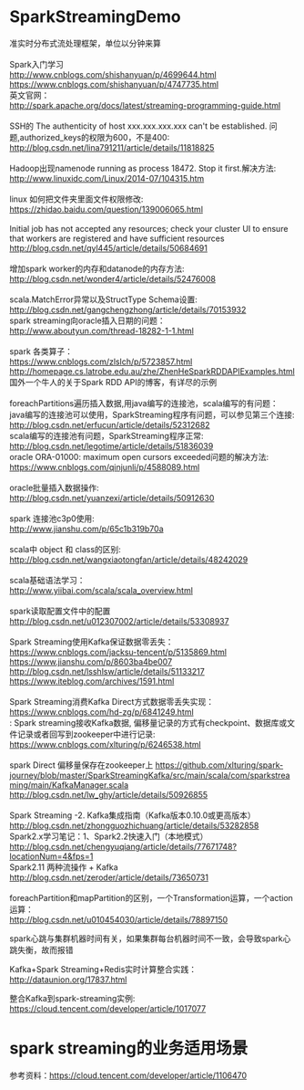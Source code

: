 # SparkStreamingDemo
准实时分布式流处理框架，单位以分钟来算<br/>
<br/>
Spark入门学习 <br/>
http://www.cnblogs.com/shishanyuan/p/4699644.html<br/>
https://www.cnblogs.com/shishanyuan/p/4747735.html<br/>
英文官网：<br/>
http://spark.apache.org/docs/latest/streaming-programming-guide.html<br/>
<br/>
SSH的 The authenticity of host xxx.xxx.xxx.xxx can't be established. 问题,authorized_keys的权限为600，不是400:<br/>
http://blog.csdn.net/lina791211/article/details/11818825<br/>
<br/>
Hadoop出现namenode running as process 18472. Stop it first.解决方法:<br/>
http://www.linuxidc.com/Linux/2014-07/104315.htm<br/>
<br/>
linux 如何把文件夹里面文件权限修改:<br/>
https://zhidao.baidu.com/question/139006065.html<br/>
<br/>
Initial job has not accepted any resources; check your cluster UI to ensure that workers are registered and have sufficient resources<br/>
http://blog.csdn.net/qyl445/article/details/50684691<br/>
<br/>
增加spark worker的内存和datanode的内存方法:<br/>
http://blog.csdn.net/wonder4/article/details/52476008<br/>
<br/>
scala.MatchError异常以及StructType Schema设置:<br/>
http://blog.csdn.net/gangchengzhong/article/details/70153932<br/>
spark streaming向oracle插入日期的问题：<br/>
http://www.aboutyun.com/thread-18282-1-1.html<br/>
<br/>
spark 各类算子：<br/>
https://www.cnblogs.com/zlslch/p/5723857.html<br/>
http://homepage.cs.latrobe.edu.au/zhe/ZhenHeSparkRDDAPIExamples.html 国外一个牛人的关于Spark RDD API的博客，有详尽的示例<br/>
<br/>
foreachPartitions遍历插入数据,用java编写的连接池，scala编写的有问题：<br/>
java编写的连接池可以使用，SparkStreaming程序有问题，可以参见第三个连接:<br/>
http://blog.csdn.net/erfucun/article/details/52312682<br/>
scala编写的连接池有问题，SparkStreaming程序正常:<br/>
http://blog.csdn.net/legotime/article/details/51836039<br/>
oracle ORA-01000: maximum open cursors exceeded问题的解决方法:<br/>
https://www.cnblogs.com/qinjunli/p/4588089.html<br/> 
<br/>
oracle批量插入数据操作:<br/>
http://blog.csdn.net/yuanzexi/article/details/50912630<br/>
<br/>
spark 连接池c3p0使用:<br/>
http://www.jianshu.com/p/65c1b319b70a<br/>
<br/>
 scala中 object 和 class的区别:<br/>
http://blog.csdn.net/wangxiaotongfan/article/details/48242029<br/>
<br/>
scala基础语法学习：<br/>
http://www.yiibai.com/scala/scala_overview.html<br/>
<br/>
spark读取配置文件中的配置<br/>
http://blog.csdn.net/u012307002/article/details/53308937<br/>
<br/>
Spark Streaming使用Kafka保证数据零丢失：<br/>
https://www.cnblogs.com/jacksu-tencent/p/5135869.html<br/>
https://www.jianshu.com/p/8603ba4be007<br/>
http://blog.csdn.net/lsshlsw/article/details/51133217<br/>
https://www.iteblog.com/archives/1591.html<br/>
<br/>
Spark Streaming消费Kafka Direct方式数据零丢失实现：<br/>
https://www.cnblogs.com/hd-zg/p/6841249.html<br/>:
Spark streaming接收Kafka数据, 偏移量记录的方式有checkpoint、数据库或文件记录或者回写到zookeeper中进行记录:<br/>
https://www.cnblogs.com/xlturing/p/6246538.html<br/>
<br/>
spark Direct 偏移量保存在zookeeper上
https://github.com/xlturing/spark-journey/blob/master/SparkStreamingKafka/src/main/scala/com/sparkstreaming/main/KafkaManager.scala<br/>
http://blog.csdn.net/lw_ghy/article/details/50926855<br/>
<br/>
Spark Streaming -2. Kafka集成指南（Kafka版本0.10.0或更高版本）<br/>
http://blog.csdn.net/zhongguozhichuang/article/details/53282858<br/>
 Spark2.x学习笔记：1、Spark2.2快速入门（本地模式）<br/>
http://blog.csdn.net/chengyuqiang/article/details/77671748?locationNum=4&fps=1<br/>
Spark2.11 两种流操作 + Kafka<br/>
http://blog.csdn.net/zeroder/article/details/73650731<br/>
<br/>
foreachPartition和mapPartition的区别，一个Transformation运算，一个action运算：<br/>
http://blog.csdn.net/u010454030/article/details/78897150<br/>

spark心跳与集群机器时间有关，如果集群每台机器时间不一致，会导致spark心跳失衡，故而报错

Kafka+Spark Streaming+Redis实时计算整合实践：<br/>
http://dataunion.org/17837.html

整合Kafka到spark-streaming实例:<br/>
https://cloud.tencent.com/developer/article/1017077

# spark streaming的业务适用场景
参考资料：https://cloud.tencent.com/developer/article/1106470<br/>
